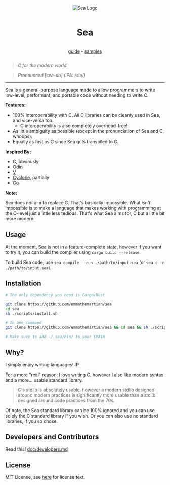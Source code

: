 <div align="center" style="display:grid;place-items:center;">

![Sea Logo](res/logo.svg)

# Sea

[guide](doc/guide.md) - [samples](samples/)

</div>

> _C for the modern world._

> _Pronounced \[see-uh\] (IPA: /siə/)_

---

Sea is a general-purpose language made to allow programmers to write low-level,
performant, and portable code without needing to write C.

**Features:**

- 100% interoperability with C. All C libraries can be cleanly used in Sea, and vice-versa too.
  - C interoperability is also completely overhead-free!
- As little ambiguity as possible (except in the pronunciation of Sea and C, whoops).
- Equally as fast as C since Sea gets transpiled to C.

**Inspired By:**

- C, obviously
- [Odin](https://odin-lang.org)
- [V](https://vlang.io)
- [Cyclone](https://cyclone.thelanguage.org), partially
- [Go](https://go.dev)

**Note:**

Sea does _not_ aim to replace C. That's basically impossible. What _isn't_
impossible is to make a language that makes working with programming at the
C-level just a little less tedious. That's what Sea aims for, C but a little bit
more modern.

## Usage

At the moment, Sea is not in a feature-complete state, however if you want to
try it, you can build the compiler using `cargo build --release`.

To build Sea code, use `sea compile --run ./path/to/input.sea` (or
`sea c -r ./path/to/input.sea`).

## Installation

```sh
# The only dependency you need is Cargo/Rust

git clone https://github.com/emmathemartian/sea
cd sea
sh ./scripts/install.sh

# In one command
git clone https://github.com/emmathemartian/sea && cd sea && sh ./scripts/install.sh

# Make sure to add ~/.sea/bin/ to your $PATH
```

## Why?

I simply enjoy writing languages! :P

For a more "real" reason: I love writing C, however I also like modern syntax
and a more... usable standard library.

> C's stdlib is absolutely usable, however a modern stdlib designed around
> modern practices is significantly more usable than a stdlib designed around
> code practices from the 70s.

Of note, the Sea standard library can be 100% ignored and you can use solely the
C standard library if you wish. Or you can also use no standard libraries, if
you so chose.

## Developers and Contributors

Read this! [doc/developers.md](doc/developers.md)

## License

MIT License, see [here](license.txt) for license text.
